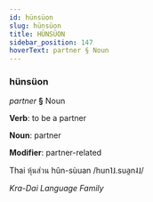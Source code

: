 ```yaml
---
id: hünsüon
slug: hünsüon
title: HÜNSÜON
sidebar_position: 147
hoverText: partner § Noun
---
```


### hünsüon

*partner* **§** Noun

**Verb**: to be a partner

**Noun**: partner

**Modifier**: partner-related

Thai หุ้นส่วน hûn-sùuan /hun˥˩.sua̯n˨˩/

*Kra-Dai Language Family*